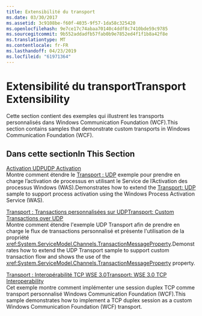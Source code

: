 ```yaml
---
title: Extensibilité du transport
ms.date: 03/30/2017
ms.assetid: 3c9108be-f60f-4035-9f57-1da58c325420
ms.openlocfilehash: 9e7ce17c74abaa70140c4ddf8c7410bde59c9785
ms.sourcegitcommit: 9b552addadfb57fab0b9e7852ed4f1f1b8a42f8e
ms.translationtype: MT
ms.contentlocale: fr-FR
ms.lasthandoff: 04/23/2019
ms.locfileid: "61971364"
---
```

# <a name="transport-extensibility"></a><span data-ttu-id="cbb44-102">Extensibilité du transport</span><span class="sxs-lookup"><span data-stu-id="cbb44-102">Transport Extensibility</span></span>
<span data-ttu-id="cbb44-103">Cette section contient des exemples qui illustrent les transports personnalisés dans Windows Communication Foundation (WCF).</span><span class="sxs-lookup"><span data-stu-id="cbb44-103">This section contains samples that demonstrate custom transports in Windows Communication Foundation (WCF).</span></span>  
  
## <a name="in-this-section"></a><span data-ttu-id="cbb44-104">Dans cette section</span><span class="sxs-lookup"><span data-stu-id="cbb44-104">In This Section</span></span>  
 [<span data-ttu-id="cbb44-105">Activation UDP</span><span class="sxs-lookup"><span data-stu-id="cbb44-105">UDP Activation</span></span>](../../../../docs/framework/wcf/samples/udp-activation.md)  
 <span data-ttu-id="cbb44-106">Montre comment étendre le [Transport : UDP](../../../../docs/framework/wcf/samples/transport-udp.md) exemple pour prendre en charge l’activation de processus en utilisant le Service de l’Activation des processus Windows (WAS).</span><span class="sxs-lookup"><span data-stu-id="cbb44-106">Demonstrates how to extend the [Transport: UDP](../../../../docs/framework/wcf/samples/transport-udp.md) sample to support process activation using the Windows Process Activation Service (WAS).</span></span>  
  
 [<span data-ttu-id="cbb44-107">Transport : Transactions personnalisées sur UDP</span><span class="sxs-lookup"><span data-stu-id="cbb44-107">Transport: Custom Transactions over UDP</span></span>](../../../../docs/framework/wcf/samples/transport-custom-transactions-over-udp-sample.md)  
 <span data-ttu-id="cbb44-108">Montre comment étendre l'exemple UDP Transport afin de prendre en charge le flux de transactions personnalisé et présente l'utilisation de la propriété <xref:System.ServiceModel.Channels.TransactionMessageProperty>.</span><span class="sxs-lookup"><span data-stu-id="cbb44-108">Demonstrates how to extend the UDP Transport sample to support custom transaction flow and shows the use of the <xref:System.ServiceModel.Channels.TransactionMessageProperty> property.</span></span>  
  
 [<span data-ttu-id="cbb44-109">Transport : Interopérabilité TCP WSE 3.0</span><span class="sxs-lookup"><span data-stu-id="cbb44-109">Transport: WSE 3.0 TCP Interoperability</span></span>](../../../../docs/framework/wcf/samples/transport-wse-3-0-tcp-interoperability.md)  
 <span data-ttu-id="cbb44-110">Cet exemple montre comment implémenter une session duplex TCP comme transport personnalisé Windows Communication Foundation (WCF).</span><span class="sxs-lookup"><span data-stu-id="cbb44-110">This sample demonstrates how to implement a TCP duplex session as a custom Windows Communication Foundation (WCF) transport.</span></span>
